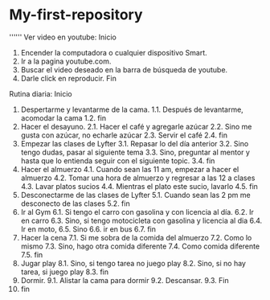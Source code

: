 # My-first-repository
''''''
Ver video en youtube:
Inicio
1.	Encender la computadora o cualquier dispositivo Smart.
2.	Ir a la pagina youtube.com.
3.	Buscar el video deseado en la barra de búsqueda de youtube.
4.	Darle click en reproducir.
Fin

Rutina diaria:
Inicio
1.	Despertarme y levantarme de la cama.
1.1.	Después de levantarme, acomodar la cama
1.2.	fin
2.	Hacer el desayuno.
2.1.	Hacer el café y agregarle azúcar
2.2.	Sino me gusta con azúcar, no echarle azúcar
2.3.	Servir el café
2.4.	fin
3.	Empezar las clases de Lyfter
3.1.	Repasar lo del día anterior
3.2.	Sino tengo dudas, pasar al siguiente tema
3.3.	Sino, preguntar al mentor y hasta que lo entienda seguir con el siguiente topic.
3.4.	fin
4.	Hacer el almuerzo
4.1.	Cuando sean las 11 am, empezar a hacer el almuerzo
4.2.	Tomar una hora de almuerzo y regresar a las 12 a clases
4.3.	Lavar platos sucios
4.4.	Mientras el plato este sucio, lavarlo
4.5.	fin
5.	Desconectarme de las clases de Lyfter
5.1.	Cuando sean las 2 pm me desconecto de las clases
5.2.	fin
6.	Ir al Gym
6.1.	Si tengo el carro con gasolina y con licencia al día.
6.2.	Ir en carro
6.3.	Sino, si tengo motocicleta con gasolina y licencia al dia
6.4.	Ir en moto,
6.5.	Sino
6.6.	ir en bus
6.7.	fin
7.	Hacer la cena
7.1.	Si me sobra de la comida del almuerzo
7.2.	Como lo mismo
7.3.	Sino, hago otra comida diferente
7.4.	Como comida diferente
7.5.	fin
8.	Jugar play
8.1.	Sino, si tengo tarea no juego play
8.2.	Sino, si no hay tarea, si juego play
8.3.	fin
9.	Dormir.
9.1.	Alistar la cama para dormir
9.2.	Descansar.
9.3.	Fin
10.	fin

